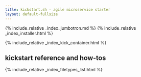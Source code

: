 ```yaml
---
title: kickstart.sh - agile microservice starter
layout: default-fullsize
---
```

{% include_relative _index_jumbotron.md %}
{% include_relative _index_installer.html %}

{% include_relative _index_kick_container.html %}

<div class="container mt-5 markdown-body" markdown="1">

## kickstart reference and how-tos




</div>



{% include_relative _index_filetypes_list.html %}




